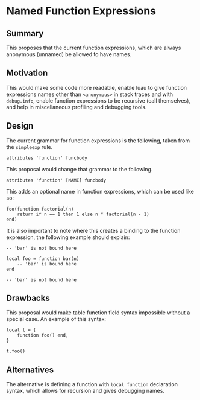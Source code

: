 # Named Function Expressions

## Summary

This proposes that the current function expressions, which are always anonymous (unnamed) be allowed to have names.

## Motivation

This would make some code more readable, enable luau to give function expressions names other than `<anonymous>` in stack traces and with `debug.info`, enable function expressions to be recursive (call themselves), and help in miscellaneous profiling and debugging tools.

## Design

The current grammar for function expressions is the following, taken from the `simpleexp` rule.

```
attributes 'function' funcbody
```

This proposal would change that grammar to the following.

```
attributes 'function' [NAME] funcbody
```

This adds an optional name in function expressions, which can be used like so:

```luau
foo(function factorial(n)
	return if n == 1 then 1 else n * factorial(n - 1)
end)
```

It is also important to note where this creates a binding to the function expression, the following example should explain:

```luau
-- 'bar' is not bound here

local foo = function bar(n)
	-- 'bar' is bound here
end

-- 'bar' is not bound here
```

## Drawbacks

This proposal would make table function field syntax impossible without a special case. An example of this syntax:

```luau
local t = {
	function foo() end,
}

t.foo()
```

## Alternatives

The alternative is defining a function with `local function` declaration syntax, which allows for recursion and gives debugging names.
